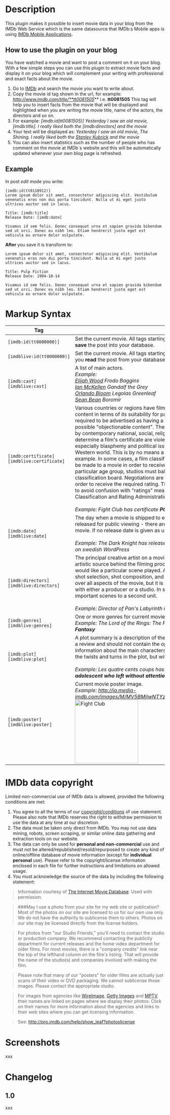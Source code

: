 # Description
This plugin makes it possible to insert movie data in your blog from the IMDb Web Service which is the same datasource that IMDb:s Mobile apps is using [IMDb Mobile Applications](http://app.imdb.com).

## How to use the plugin on your blog
You have watched a movie and want to post a comment on it on your blog. With a few simple steps you can use this plugin to extract movie facts and display it on your blog which will complement your writing with professional and exact facts about the movie. 

1. Go to [IMDb](http://imdb.com/) and search the movie you want to write about.
2. Copy the movie id tag shown in the url, for example: *http://www.imdb.com/title/**tt0081505*** i.e. **tt0081505** This tag will help you to insert facts from the movie that will be displayed and highlighted when you are writing the movie title, name of the actors, the directors and so on. 
3. For example: *[imdb:id(tt0081505)] Yesterday I saw an old movie, [imdb:title]. I really liked both the [imdb:directors] and the movie*
4. Your text will be displayed as: *Yesterday I saw an old movie, The Shining. I really liked both the [Stanley Kubrick](http://www.imdb.com/name/nm0000040) and the movie*
5. You can also insert statistics such as the number of people who has comment on the movie at IMDb´s website and this will be automatically updated whenever your own blog page is refreshed.

## Example
In post *edit* mode you write:

```
[imdb:id(tt0110912)]
Lorem ipsum dolor sit amet, consectetur adipiscing elit. Vestibulum venenatis eros non dui porta tincidunt. Nulla ut mi eget justo ultrices auctor sed in lacus.

Title: [imdb:title]
Release Date: [imdb:date]

Vivamus id sem felis. Donec consequat urna et sapien gravida bibendum sed ut orci. Donec eu nibh leo. Etiam hendrerit justo eget est vehicula eu ornare dolor vulputate. 
```
**After** you save it is transform to:

```
Lorem ipsum dolor sit amet, consectetur adipiscing elit. Vestibulum venenatis eros non dui porta tincidunt. Nulla ut mi eget justo ultrices auctor sed in lacus.

Title: Pulp Fiction
Release Date: 1994-10-14

Vivamus id sem felis. Donec consequat urna et sapien gravida bibendum sed ut orci. Donec eu nibh leo. Etiam hendrerit justo eget est vehicula eu ornare dolor vulputate. 
```
# Markup Syntax
Tag                                          | Description
-------------------------------------------- | ---------------
`[imdb:id(tt0000000)]`                       | Set the current movie. All tags starting with `[imdb` use this id. This ID disappearance when you **save** the post into your database.
`[imdblive:id(tt0000000)]`                   | Set the current movie. All tags starting with `[imdblive` use this id. This ID disappearance when you **read** the post from your database.
`[imdb:cast]` `[imdblive:cast]`              | A list of main actors. *<br />Example:<br />[Elijah Wood](http://www.imdb.com/name/nm0000704) Frodo Baggins<br />[Ian McKellen](http://www.imdb.com/name/nm0005212) Gandalf the Grey<br />[Orlando Bloom](http://www.imdb.com/name/nm0089217) Legolas Greenleaf<br />[Sean Bean](http://www.imdb.com/name/nm0000293) Boromir*
`[imdb:certificate]` `[imdblive:certificate]`| Various countries or regions have film classification boards for reviewing movies and rating their content in terms of its suitability for particular audiences. For many countries, movies are required to be advertised as having a particular "certificate" or "rating", forewarning audiences of possible "objectionable content". The nature of this "objectionable content" is determined mainly by contemporary national, social, religious, and political standards. The usual criteria which determine a film's certificate are violence and sexuality, with "mature" (adult) situations and especially blasphemy and political issues often being considered more important outside the Western world. This is by no means a hard and fast rule; see the Hays Production Code for an example. In some cases, a film classification board exhibits censorship by demanding changes be made to a movie in order to receive a certain rating. As many movies are targetted at a particular age group, studios must balance the content of their films against the demands of the classification board. Negotiations are common; studios agree to make certain changes to films in order to receive the required rating. The IMDb uses the term "Certificate" as opposed to "Rating" to avoid confusion with "ratings" meaning the opinions of critics. <http://www.filmratings.com> Classification and Rating Administration (CARA)*<br /><br />Example: Fight Club has certificate **PG** on english WordPress and **15** on swedish WordPress*
`[imdb:date]` `[imdblive:date]`              | The day when a movie is shipped to exhibitors by the distributor, it is deemed to have been released for public viewing - there are no longer any studio restrictions on who can see the movie. If no release date is given as used publication year.*<br /><br />Example: The Dark Knight has release date **2008-07-18** english WordPress and **2008-07-25** on swedish WordPress*
`[imdb:directors]` `[imdblive:directors]`    | The principal creative artist on a movie set. A director is usually (but not always) the driving artistic source behind the filming process, and communicates to actors the way that he/she would like a particular scene played. A director's duties might also include casting, script editing, shot selection, shot composition, and editing. Typically, a director has complete artistic control over all aspects of the movie, but it is not uncommon for the director to be bound by agreements with either a producer or a studio. In some large productions, a director will delegate less important scenes to a second unit.*<br /><br />Example: Director of Pan's Labyrinth is **[Guillermo del Toro](http://www.imdb.com/name/nm0868219)***
`[imdb:genres]` `[imdblive:genres]`          | One or more genres for current movie. <http://www.imdb.com/genre> IMDb list of all genres.*<br />Example: The Lord of the Rings: The Fellowship of the Ring has genres: **Action, Adventure, Fantasy***
`[imdb:plot]` `[imdblive:plot]`              | A plot summary is a description of the story in a novel, film or other piece of storytelling. It is not a review and should not contain the opinions of the author. It should contain all the necessary information about the main characters and the unfolding drama to give a complete impression of the twists and turns in the plot, but without confusing the reader with unnecessary detail.*<br /><br />Example: Les quatre cents coups has plot: **Intensely touching story of a misunderstood young adolescent who left without attention, delves into a life of petty crime.***
`[imdb:poster]` `[imdblive:poster]`          | Current movie poster image.*<br />Example: <http://ia.media-imdb.com/images/M/MV5BMjIwNTYzMzE1M15BMl5BanBnXkFtZTcwOTE5Mzg3OA@@._V1_.jpg><br />*<a href="http://www.imdb.com/title/tt0137523" title="Fight Club"><img src="http://ia.media-imdb.com/images/M/MV5BMjIwNTYzMzE1M15BMl5BanBnXkFtZTcwOTE5Mzg3OA@@._V1_.jpg" alt="Fight Club" height="200"/></a>


# IMDb data copyright
Limited non-commercial use of IMDb data is allowed, provided the following conditions are met:

1. You agree to all the terms of our [copyright/conditions](http://www.imdb.com/help/show_article?conditions) of use statement. Please also note that IMDb reserves the right to withdraw permission to use the data at any time at our discretion.
2. The data must be taken only direct from IMDb. You may not use data mining, robots, screen scraping, or similar online data gathering and extraction tools on our website.
3. The data can only be used for **personal and non-commercial** use and must not be altered/republished/resold/repurposed to create any kind of online/offline database of movie information (except for **individual personal** use). Please refer to the copyright/license information enclosed in each file for further instructions and limitations on allowed usage.
4. You must acknowledge the source of the data by including the following statement:
>Information courtesy of [The Internet Movie Database](http://www.imdb.com). Used with permission.

>###May I use a photo from your site for my web site or publication?
Most of the photos on our site are licensed to us for our own use only. We do not have the authority to sublicense them to others. Photos on our site may be licensed directly from the license holders.

>For photos from "our Studio Friends," you'll need to contact the studio or production company. We recommend contacting the publicity department for current releases and the home video department for older films. For most movies, there is a "company credits" link near the top of the lefthand column on the film's listing. That will provide the name of the studio(s) and companies involved with making the film.

>Please note that many of our "posters" for older films are actually just scans of their video or DVD packaging. We cannot sublicense those images. Please contact the appropriate studio.

>For images from agencies like [WireImage](http://www.wireimage.com/), [Getty Images](http://www.gettyimages.com/) and [MPTV](http://www.mptvimages.com/), their names are linked on pages where we display their photos. Click on their names for more information about the agencies and links to their web sites where you can get licensing information.

>See: <http://pro.imdb.com/help/show_leaf?photoslicense>


# Screenshots
xxx

# Changelog
## 1.0
xxx
